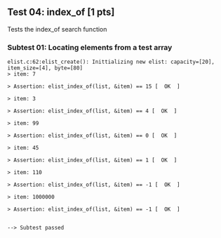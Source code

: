 ## Test 04: index_of [1 pts]

Tests the index_of search function

### Subtest 01: Locating elements from a test array
```
elist.c:62:elist_create(): Inittializing new elist: capacity=[20], item_size=[4], byte=[80]
> item: 7

> Assertion: elist_index_of(list, &item) == 15 [  OK  ]

> item: 3

> Assertion: elist_index_of(list, &item) == 4 [  OK  ]

> item: 99

> Assertion: elist_index_of(list, &item) == 0 [  OK  ]

> item: 45

> Assertion: elist_index_of(list, &item) == 1 [  OK  ]

> item: 110

> Assertion: elist_index_of(list, &item) == -1 [  OK  ]

> item: 1000000

> Assertion: elist_index_of(list, &item) == -1 [  OK  ]


--> Subtest passed
```

